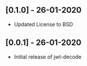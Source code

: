 ## [0.1.0] - 26-01-2020

* Updated License to BSD

## [0.0.1] - 26-01-2020

* Initial release of jwt-decode
